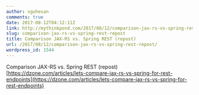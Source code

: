 ```yaml
---
author: vguhesan
comments: true
date: 2017-08-12T04:12:11Z
link: http://mythinkpond.com/2017/08/12/comparison-jax-rs-vs-spring-rest-repost/
slug: comparison-jax-rs-vs-spring-rest-repost
title: Comparison JAX-RS vs. Spring REST (repost) 
url: /2017/08/12/comparison-jax-rs-vs-spring-rest-repost/
wordpress_id: 1544
---
```


Comparison JAX-RS vs. Spring REST (repost) 
[https://dzone.com/articles/lets-compare-jax-rs-vs-spring-for-rest-endpoints](https://dzone.com/articles/lets-compare-jax-rs-vs-spring-for-rest-endpoints)
